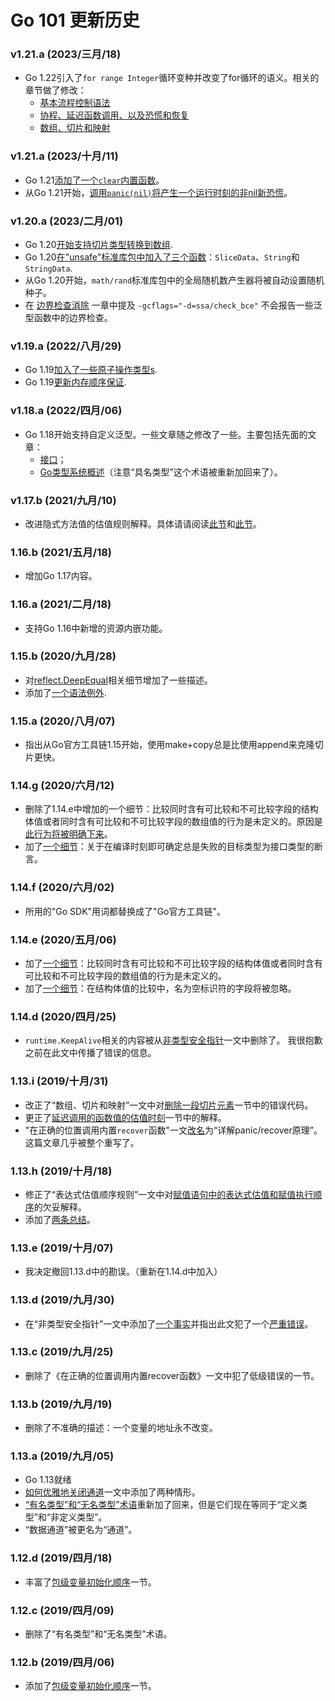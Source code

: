 
# Go 101 更新历史

### v1.21.a (2023/三月/18)

* Go 1.22引入了`for range Integer`循环变种并改变了for循环的语义。相关的章节做了修改：
  * [基本流程控制语法](https://go101.org/article/control-flows.html#for-semantic-change)
  * [协程、延迟函数调用、以及恐慌和恢复](https://go101.org/article/control-flows-more.html#argument-evaluation-moment)
  * [数组、切片和映射](https://go101.org/article/container.html#iteration)

### v1.21.a (2023/十月/11)

* Go 1.21[添加了一个`clear`内置函数](https://go101.org/article/container.html#clear)。
* 从Go 1.21开始，[调用`panic(nil)`将产生一个运行时刻的非nil新恐慌](https://go101.org/article/panic-and-recover-use-cases.html#avoid-verbose)。

### v1.20.a (2023/二月/01)

* Go 1.20[开始支持切片类型转换到数组](https://gfw.go101.org/article/container.html#slice-to-array).
* Go 1.20[在"unsafe"标准库包中加入了三个函数](https://gfw.go101.org/article/unsafe.html)：`SliceData`、`String`和`StringData`.
* 从Go 1.20开始，`math/rand`标准库包中的全局随机数产生器将被自动设置随机种子。
* 在 [边界检查消除](https://gfw.go101.org/article/bounds-check-elimination.html) 一章中提及 `-gcflags="-d=ssa/check_bce"` 不会报告一些泛型函数中的边界检查。

### v1.19.a (2022/八月/29)

* Go 1.19[加入了一些原子操作类型s](https://gfw.go101.org/article/concurrent-atomic-operation.html).
* Go 1.19[更新内存顺序保证](https://gfw.go101.org/article/memory-model.html#atomic).

### v1.18.a (2022/四月/06)

* Go 1.18开始支持自定义泛型。一些文章随之修改了一些。主要包括先面的文章：
  * [接口](https://gfw.go101.org/article/interface.html)；
  * [Go类型系统概述](https://gfw.go101.org/article/type-system-overview.html)（注意“具名类型”这个术语被重新加回来了）。

### v1.17.b (2021/九月/10)

* 改进隐式方法值的估值规则解释。具体请请阅读[此节](https://gfw.go101.org/article/method.html#method-value-Normalization)和[此节](https://gfw.go101.org/article/type-embedding.html#method-value-evaluation)。


### 1.16.b (2021/五月/18)

* 增加Go 1.17内容。

### 1.16.a (2021/二月/18)

* 支持Go 1.16中新增的资源内嵌功能。

### 1.15.b (2020/九月/28)

* 对[reflect.DeepEqual](https://gfw.go101.org/article/details.html#reflect-deep-equal)相关细节增加了一些描述。
* 添加了[一个语法例外](https://gfw.go101.org/article/exceptions.html#code-block-following-else).

### 1.15.a (2020/八月/07)

* 指出从Go官方工具链1.15开始，使用make+copy总是比使用append来克隆切片更快。

### 1.14.g (2020/六月/12)

* 删除了1.14.e中增加的一个细节：比较同时含有可比较和不可比较字段的结构体值或者同时含有可比较和不可比较字段的数组值的行为是未定义的。原因是[此行为将被明确下来](https://github.com/golang/go/issues/8606)。
* 加了[一个细节](https://gfw.go101.org/article/details.html#impossible-to-interface-assertion)：关于在编译时刻即可确定总是失败的目标类型为接口类型的断言。

### 1.14.f (2020/六月/02)

* 所用的"Go SDK"用词都替换成了"Go官方工具链"。

### 1.14.e (2020/五月/06)

* 加了[一个细节](https://gfw.go101.org/article/details.html#compare-values-with-both-comparable-and-incomparable-parts)：比较同时含有可比较和不可比较字段的结构体值或者同时含有可比较和不可比较字段的数组值的行为是未定义的。
* 加了[一个细节](https://gfw.go101.org/article/details.html#blank-fields-are-ignored-in-comparisons)：在结构体值的比较中，名为空标识符的字段将被忽略。

### 1.14.d (2020/四月/25)

* `runtime.KeepAlive`相关的内容被从[非类型安全指针](https://gfw.go101.org/article/unsafe.html)一文中删除了。
  我很抱歉之前在此文中传播了错误的信息。

### 1.13.i (2019/十月/31)

* 改正了“数组、切片和映射”一文中对[删除一段切片元素](https://gfw.go101.org/article/container.html#delete-slice-elements)一节中的错误代码。
* 更正了[延迟调用的函数值的估值时刻](https://gfw.go101.org/article/function.html#function-evaluation-time)一节中的解释。
* "在正确的位置调用内置<code>recover</code>函数"一文[改名](https://gfw.go101.org/article/panic-and-recover-more.html)为“详解panic/recover原理”。这篇文章几乎被整个重写了。

### 1.13.h (2019/十月/18)

* 修正了“表达式估值顺序规则”一文中对[赋值语句中的表达式估值和赋值执行顺序](https://gfw.go101.org/article/evaluation-orders.html#value-assignment)的欠妥解释。
* 添加了[两条总结](https://gfw.go101.org/article/101.html#compiler-optimizations)。

### 1.13.e (2019/十月/07)

* 我决定撤回1.13.d中的勘误。（重新在1.14.d中加入）

### 1.13.d (2019/九月/30)

* 在“非类型安全指针”一文中添加了<a href="https://gfw.go101.org/article/unsafe.html#fact-value-address-might-change">一个事实</a>并指出此文犯了一个<a href="https://gfw.go101.org/article/unsafe.html#pattern-convert-to-uintptr-and-back">严重错误</a>。
  
### 1.13.c (2019/九月/25)

* 删除了《在正确的位置调用内置recover函数》一文中犯了低级错误的一节。

### 1.13.b (2019/九月/19)

* 删除了不准确的描述：一个变量的地址永不改变。

### 1.13.a (2019/九月/05)

* Go 1.13就绪
* [如何优雅地关闭通道](https://gfw.go101.org/article/channel-closing.html)一文中添加了两种情形。
* [“有名类型”和“无名类型”术语](https://gfw.go101.org/article/type-system-overview.html#unnamed-type)重新加了回来，但是它们现在等同于“定义类型”和“非定义类型”。
* “数据通道”被更名为“通道”。

### 1.12.d (2019/四月/18)

* 丰富了[包级变量初始化顺序](https://gfw.go101.org/article/evaluation-orders.html#package-level-variables)一节。

### 1.12.c (2019/四月/09)

* 删除了“有名类型”和“无名类型”术语。

### 1.12.b (2019/四月/06)

* 添加了[包级变量初始化顺序](https://gfw.go101.org/article/evaluation-orders.html#package-level-variables)一节。

